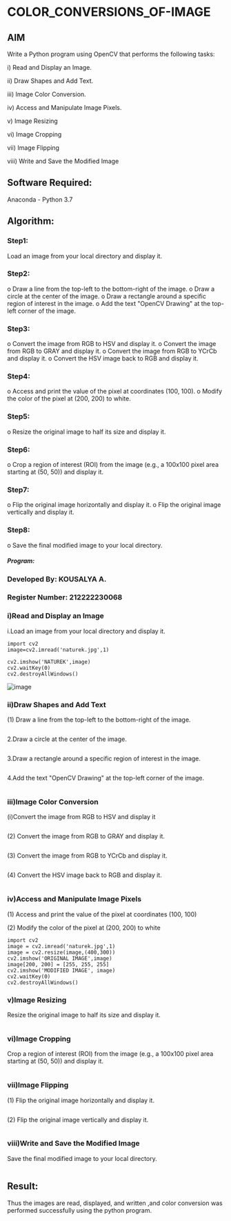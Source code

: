 # COLOR_CONVERSIONS_OF-IMAGE
## AIM
Write a Python program using OpenCV that performs the following tasks:

i) Read and Display an Image.

ii) 	Draw Shapes and Add Text.

iii) Image Color Conversion.

iv) Access and Manipulate Image Pixels.

v) Image Resizing

vi) Image Cropping

vii) Image Flipping

viii)	Write and Save the Modified Image


## Software Required:
Anaconda - Python 3.7
## Algorithm:
### Step1:
Load an image from your local directory and display it.
### Step2:
o	Draw a line from the top-left to the bottom-right of the image.
o	Draw a circle at the center of the image.
o	Draw a rectangle around a specific region of interest in the image.
o	Add the text "OpenCV Drawing" at the top-left corner of the image.

### Step3:
o	Convert the image from RGB to HSV and display it.
o	Convert the image from RGB to GRAY and display it.
o	Convert the image from RGB to YCrCb and display it.
o	Convert the HSV image back to RGB and display it.

### Step4:
o	Access and print the value of the pixel at coordinates (100, 100).
o	Modify the color of the pixel at (200, 200) to white.

### Step5:
o	Resize the original image to half its size and display it.
### Step6:
o	Crop a region of interest (ROI) from the image (e.g., a 100x100 pixel area starting at (50, 50)) and display it.
### Step7:
o	Flip the original image horizontally and display it.
o	Flip the original image vertically and display it.

### Step8:
o	Save the final modified image to your local directory.


##### Program:
### Developed By: KOUSALYA A.
### Register Number: 212222230068

### i)Read and Display an Image
i.Load an image from your local directory and display it.
```
import cv2
image=cv2.imread('naturek.jpg',1)

cv2.imshow('NATUREK',image)
cv2.waitKey(0)
cv2.destroyAllWindows()
```
![image](https://github.com/user-attachments/assets/8cd3bd4a-a1f2-4aab-9413-ddb8972701ec)

### ii)Draw Shapes and Add Text
(1) Draw a line from the top-left to the bottom-right of the image.
```

```
2.Draw a circle at the center of the image.
```

```
3.Draw a rectangle around a specific region of interest in the image.
```

```
4.Add the text "OpenCV Drawing" at the top-left corner of the image.
```

```

### iii)Image Color Conversion
(i)Convert the image from RGB to HSV and display it
```

```
(2) Convert the image from RGB to GRAY and display it.
```

```
(3) Convert the image from RGB to YCrCb and display it.
```

```
(4) Convert the HSV image back to RGB and display it.
```

```

### iv)Access and Manipulate Image Pixels
(1) Access and print the value of the pixel at coordinates (100, 100)

(2) Modify the color of the pixel at (200, 200) to white
```
import cv2
image = cv2.imread('naturek.jpg',1)
image = cv2.resize(image,(400,300))
cv2.imshow('ORIGINAL IMAGE',image)
image[200, 200] = [255, 255, 255] 
cv2.imshow('MODIFIED IMAGE', image)
cv2.waitKey(0)
cv2.destroyAllWindows()
```

### v)Image Resizing
Resize the original image to half its size and display it.
```

```


### vi)Image Cropping
Crop a region of interest (ROI) from the image (e.g., a 100x100 pixel area starting at (50, 50)) and display it.
```

```

### vii)Image Flipping
(1) Flip the original image horizontally and display it.
```

```
(2) Flip the original image vertically and display it.
```

```

### viii)Write and Save the Modified Image
Save the final modified image to your local directory.
```

```


## Result:
Thus the images are read, displayed, and written ,and color conversion was performed  successfully using the python program.







